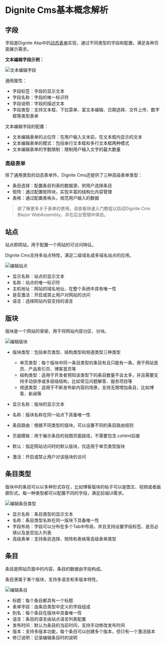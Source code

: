 # Dignite Cms基本概念解析

## 字段

字段是Dignite Abp中的[动态表单](https://learn.dignite.com/zh-Hans/abp/latest/Dynamic-Forms)实现，通过不同类型的字段和配置，满足各种页面展示需求。

**文本编辑字段示例：**

![文本编辑字段](images/textedit-field.png)

通用属性：

- 字段标签：字段的显示文本
- 字段名称：字段的唯一标识符
- 字段说明：字段的描述文本
- 字段类型：支持文本框、下拉菜单、富文本编辑、日期选择、文件上传、数字框等类型表单

文本编辑字段的配置：

- 文本编辑表单的占位符：在用户输入文本前，在文本框内显示的文本
- 文本编辑表单的模式：包括单行文本框和多行文本框两种模式
- 文本编辑表单的字数限制：限制用户输入文字的最大数量

### 高级表单

除了通用类型的动态表单外，Dignite Cms还提供了三种高级表单类型：

- 条目选择：配置条目列表的数据源，供用户选择条目
- 矩阵：通过配置矩阵块，实现丰富的结构化内容管理
- 表格：通过配置表格头，规范用户输入的数据

> 欲了解更多关于表单的使用，请查看快速入门教程以启动Dignite Cms Blazor WebAssembly，并在后台管理中体验。

## 站点

站点即网站，用于配置一个网站的可访问特征。

Dignite Cms支持多站点特性，满足二级域名或多域名站点的应用。

![编辑站点](images/site-edit.png)

- 显示名称：站点的显示文本
- 名称：站点的唯一标识符
- 主机地址：网站的域名地址，在整个系统中具有唯一性
- 是否激活：开启或禁止用户对网站的访问
- 语言：选择网站内容支持的语言

## 版块

版块是一个网站的骨架，用于将网站内容分区、分块。

![编辑版块](images/section-edit.png)

- 版块类型：包括单页类型、结构类型和频道类型三种类型
  
  - 单页类型：每个版块中同一条目类型的条目有且只能有一条，用于网站首页、产品索引页、博客首页等
  - 结构类型：适用于开发者预知该类型下的条目数量不会太多，并且需要支持手动排序或多层级结构，比如常见问题解答、服务项目等
  - 频道类型：适用于不断发布新内容的场景，支持无限增加条目，比如博客、新闻等

- 显示名称：版块的显示文本
- 名称：版块名称在同一站点下具备唯一性
- 条目路由：根据不同类型的版块，可以设置不同的条目路由规则
- 页面模板：用于展示条目的视图页面路径，不需要包含.cshtml后缀
- 默认：指定网站访问时的默认版块，仅适用于单页类型版块
- 激活：开启或禁止用户对该版块的访问
  
## 条目类型

版块中的条目可以以多种形式存在，比如博客版块的帖子可以是图文、视频或者画廊形式。每一种类型都可以配置不同的字段，满足前端UI需求。

![编辑条目类型](images/entry-type-edit.png)

- 显示名称：条目类型的显示文本
- 名称：条目类型名称在同一版块下具备唯一性
- 字段布局：字段可以分布在多个Tab中布局，并且支持设置字段标签、是否必填以及是否加入列表
- 高级表单：支持条目选择、矩阵和表格等高级表单类型

## 条目

条目是网站页面中的内容，条目的数据由字段构成。

条目隶属于某个版块，支持多语言和多版本特性。

![编辑条目](images/entry-edit.png)

- 标题：每个条目都具有一个标题
- 表单字段：由条目类型中定义的字段组成
- 别名：每个条目在版块中具备唯一性
- 语言：条目的语言由站点语言列表配置
- 发布时间：默认为条目的当前时间，支持手动修改发布时间
- 版本：支持多版本功能，每个条目可以创建多个版本，但只有一个激活版本
- 修订说明：记录编辑条目时的说明

